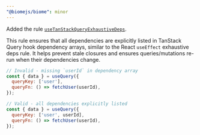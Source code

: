 ```yaml
---
"@biomejs/biome": minor
---
```


Added the rule [`useTanStackQueryExhaustiveDeps`](https://biomejs.dev/linter/rules/use-tanstack-query-exhaustive-deps/).

This rule ensures that all dependencies are explicitly listed in TanStack Query hook dependency arrays, similar to the React `useEffect` exhaustive deps rule. It helps prevent stale closures and ensures queries/mutations re-run when their dependencies change.

```javascript
// Invalid - missing `userId` in dependency array
const { data } = useQuery({
  queryKey: ['user'],
  queryFn: () => fetchUser(userId),
});

// Valid - all dependencies explicitly listed
const { data } = useQuery({
  queryKey: ['user', userId],
  queryFn: () => fetchUser(userId),
});
```